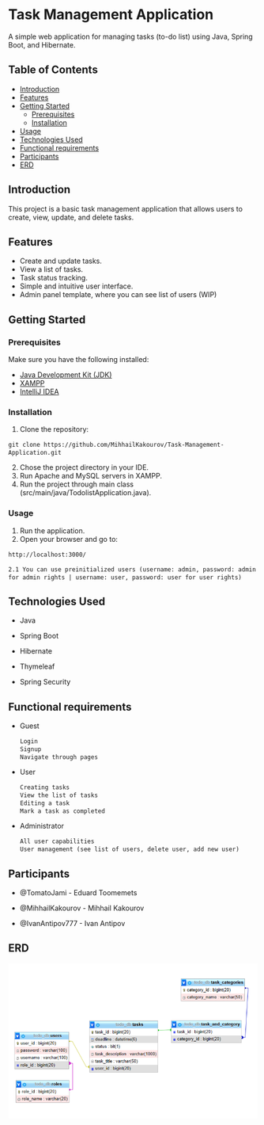 # Task Management Application

A simple web application for managing tasks (to-do list) using Java, Spring Boot, and Hibernate.

## Table of Contents
- [Introduction](#introduction)
- [Features](#features)
- [Getting Started](#getting-started)
  - [Prerequisites](#prerequisites)
  - [Installation](#installation)
- [Usage](#usage)
- [Technologies Used](#technologies-used)
- [Functional requirements](#Functional-requirements)
- [Participants](#Participants)
- [ERD](#ERD)

## Introduction

This project is a basic task management application that allows users to create, view, update, and delete tasks.

## Features

- Create and update tasks.
- View a list of tasks.
- Task status tracking.
- Simple and intuitive user interface.
- Admin panel template, where you can see list of users (WIP)

## Getting Started

### Prerequisites

Make sure you have the following installed:

- [Java Development Kit (JDK)](https://www.oracle.com/java/technologies/javase-downloads.html)
- [XAMPP](https://www.apachefriends.org/ru/index.html)
- [IntelliJ IDEA](https://www.jetbrains.com/idea/)

### Installation

   1. Clone the repository:
   ```
   git clone https://github.com/MihhailKakourov/Task-Management-Application.git
   ```
   2. Chose the project directory in your IDE.
   3. Run Apache and MySQL servers in XAMPP.
   4. Run the project through main class (src/main/java/TodolistApplication.java).
### Usage
   1. Run the application.
   2. Open your browser and go to:
   ```
   http://localhost:3000/
   ```
    2.1 You can use preinitialized users (username: admin, password: admin for admin rights | username: user, password: user for user rights)
## Technologies Used
   - Java

   - Spring Boot

   - Hibernate

   - Thymeleaf
     
   - Spring Security 

## Functional requirements
- Guest
    ```
    Login
    Signup
    Navigate through pages
    ```
- User
    ```
    Creating tasks
    View the list of tasks
    Editing a task
    Mark a task as completed
    ```
- Administrator
    ```
    All user capabilities
    User management (see list of users, delete user, add new user)
    ```

## Participants
   - @TomatoJami - Eduard Toomemets

   - @MihhailKakourov - Mihhail Kakourov

   - @IvanAntipov777 - Ivan Antipov
## ERD
![ERD](https://github.com/MihhailKakourov/Task-Management-Application/blob/master/ERD.PNG)
